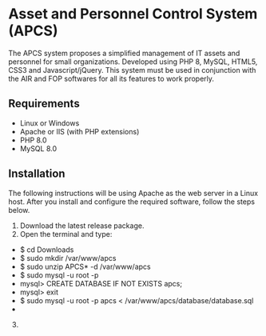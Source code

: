 # Asset and Personnel Control System (APCS)

The APCS system proposes a simplified management of IT assets and personnel for small organizations. Developed using PHP 8, MySQL, HTML5, CSS3 and Javascript/jQuery. This system must be used in conjunction with the AIR and FOP softwares for all its features to work properly.

## Requirements

- Linux or Windows
- Apache or IIS (with PHP extensions)
- PHP 8.0
- MySQL 8.0

## Installation

The following instructions will be using Apache as the web server in a Linux host. After you install and configure the required software, follow the steps below.
1. Download the latest release package.
2. Open the terminal and type:
  - $ cd Downloads
  - $ sudo mkdir /var/www/apcs
  - $ sudo unzip APCS* -d /var/www/apcs
  - $ sudo mysql -u root -p
  - mysql> CREATE DATABASE IF NOT EXISTS apcs;
  - mysql> exit
  - $ sudo mysql -u root -p apcs < /var/www/apcs/database/database.sql
  - 
3. 
